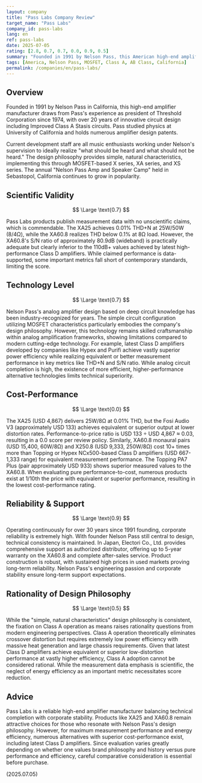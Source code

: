 ```yaml
---
layout: company
title: "Pass Labs Company Review"
target_name: "Pass Labs"
company_id: pass-labs
lang: en
ref: pass-labs
date: 2025-07-05
rating: [2.8, 0.7, 0.7, 0.0, 0.9, 0.5]
summary: "Founded in 1991 by Nelson Pass, this American high-end amplifier manufacturer focuses on MOSFET-based Class A/AB designs pursuing simple, natural sound quality. While measurement data is good, their designs involve significant power consumption and heat generation, lacking rationality by modern standards. Cost-performance is extremely poor compared to latest high-performance Class D amplifiers. Despite high corporate reliability, their design philosophy remains divisive."
tags: [America, Nelson Pass, MOSFET, Class A, AB Class, California]
permalink: /companies/en/pass-labs/
---
```


## Overview

Founded in 1991 by Nelson Pass in California, this high-end amplifier manufacturer draws from Pass's experience as president of Threshold Corporation since 1974, with over 20 years of innovative circuit design including Improved Class A Stasis circuits. Pass studied physics at University of California and holds numerous amplifier design patents.

Current development staff are all music enthusiasts working under Nelson's supervision to ideally realize "what should be heard and what should not be heard." The design philosophy provides simple, natural characteristics, implementing this through MOSFET-based X series, XA series, and XS series. The annual "Nelson Pass Amp and Speaker Camp" held in Sebastopol, California continues to grow in popularity.

## Scientific Validity

$$ \Large \text{0.7} $$

Pass Labs products publish measurement data with no unscientific claims, which is commendable. The XA25 achieves 0.01% THD+N at 25W/50W (8/4Ω), while the XA60.8 realizes THD below 0.1% at 8Ω load. However, the XA60.8's S/N ratio of approximately 80.9dB (wideband) is practically adequate but clearly inferior to the 110dB+ values achieved by latest high-performance Class D amplifiers. While claimed performance is data-supported, some important metrics fall short of contemporary standards, limiting the score.

## Technology Level

$$ \Large \text{0.7} $$

Nelson Pass's analog amplifier design based on deep circuit knowledge has been industry-recognized for years. The simple circuit configuration utilizing MOSFET characteristics particularly embodies the company's design philosophy. However, this technology remains skilled craftsmanship within analog amplification frameworks, showing limitations compared to modern cutting-edge technology. For example, latest Class D amplifiers developed by companies like Hypex and Purifi achieve vastly superior power efficiency while realizing equivalent or better measurement performance in key metrics like THD+N and S/N ratio. While analog circuit completion is high, the existence of more efficient, higher-performance alternative technologies limits technical superiority.

## Cost-Performance

$$ \Large \text{0.0} $$

The XA25 (USD 4,867) delivers 25W/8Ω at 0.01% THD, but the Fosi Audio V3 (approximately USD 133) achieves equivalent or superior output at lower distortion rates. Performance-to-price ratio is USD 133 ÷ USD 4,867 ≈ 0.03, resulting in a 0.0 score per review policy. Similarly, XA60.8 monaural pairs (USD 15,400, 60W/8Ω) and X250.8 (USD 9,333, 250W/8Ω) cost 10+ times more than Topping or Hypex NCx500-based Class D amplifiers (USD 667-1,333 range) for equivalent measurement performance. The Topping PA7 Plus (pair approximately USD 933) shows superior measured values to the XA60.8. When evaluating pure performance-to-cost, numerous products exist at 1/10th the price with equivalent or superior performance, resulting in the lowest cost-performance rating.

## Reliability & Support

$$ \Large \text{0.9} $$

Operating continuously for over 30 years since 1991 founding, corporate reliability is extremely high. With founder Nelson Pass still central to design, technical consistency is maintained. In Japan, Electori Co., Ltd. provides comprehensive support as authorized distributor, offering up to 5-year warranty on the XA60.8 and complete after-sales service. Product construction is robust, with sustained high prices in used markets proving long-term reliability. Nelson Pass's engineering passion and corporate stability ensure long-term support expectations.

## Rationality of Design Philosophy

$$ \Large \text{0.5} $$

While the "simple, natural characteristics" design philosophy is consistent, the fixation on Class A operation as means raises rationality questions from modern engineering perspectives. Class A operation theoretically eliminates crossover distortion but requires extremely low power efficiency with massive heat generation and large chassis requirements. Given that latest Class D amplifiers achieve equivalent or superior low-distortion performance at vastly higher efficiency, Class A adoption cannot be considered rational. While the measurement data emphasis is scientific, the neglect of energy efficiency as an important metric necessitates score reduction.

## Advice

Pass Labs is a reliable high-end amplifier manufacturer balancing technical completion with corporate stability. Products like XA25 and XA60.8 remain attractive choices for those who resonate with Nelson Pass's design philosophy. However, for maximum measurement performance and energy efficiency, numerous alternatives with superior cost-performance exist, including latest Class D amplifiers. Since evaluation varies greatly depending on whether one values brand philosophy and history versus pure performance and efficiency, careful comparative consideration is essential before purchase.

(2025.07.05)